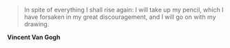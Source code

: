 >In spite of everything I shall rise again: I will take up my pencil, which I have forsaken in my great discouragement, and I will go on with my drawing.

**Vincent Van Gogh**